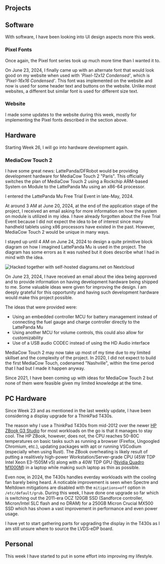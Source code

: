 ## Projects

## Software
With software, I have been looking into UI design aspects more this week.

### Pixel Fonts
Once again, the Pixel font series took up much more time than I wanted it to.

On June 23, 2024, I finally came up with an alternate font that would look good on my website when used with *'Pixel-12x12 Condensed'*, which is *'Pixel-16x16 Condensed'*. This font was implemented on the website and now is used for some header text and buttons on the website. Unlike most websites, a different but similar font is used for different size text. 

### Website
I made some updates to the website during this week, mostly for implementing the Pixel fonts described in the section above.

## Hardware
Starting Week 26, I will go into hardware development again.

### MediaCow Touch 2
I have some great news: LattePanda/DFRobot would be providing development hardware for MediaCow Touch 2 "Paris". This officially switches the plan of MediaCow Touch 2 using a Rockchip ARM-based System on Module to the LattePanda Mu using an x86-64 processor.

I entered the LattePanda Mu Free Trial Event in late-May, 2024. 

At around 3 AM at June 20, 2024, at the end of the application stage of the project, I received an email asking for more information on how the system on module is utilized in my idea. I have already forgotten about the Free Trial Event because I did not expect the idea to be of interest since many handheld tablets using x86 processors have existed in the past. However, MediaCow Touch 2 would be unique in many ways. 

I stayed up until 4 AM on June 24, 2024 to design a quite primitive block diagram on how I imagined LattePanda Mu is used in the project. The diagram has some errors as it was rushed but it does describe what I had in mind with the idea.


<img src="/static/pages/blog/28/mct2_20240620.png" title="Hacked together with self-hosted diagrams.net on Nextcloud"/>


On June 23, 2024, I have received an email about the idea being approved and to provide information on having development hardware being shipped to me. Some valuable ideas were given for improving the design. I am deeply grateful for this opportunity and having such development hardware would make this project possible. 

The ideas that were provided were: 
- Using an embedded controller MCU for battery management instead of connecting the fuel gauge and charge controller directly to the LattePanda Mu
- Using another MCU for volume controls, this could also allow for customizability 
- Use of a USB audio CODEC instead of using the HD Audio interface

MediaCow Touch 2 may now take up most of my time due to my limited skillset and the complexity of the project. In 2020, I did not expect to build the first MediaCow Touch, codenamed "Nashville", within the time period that I had but I made it happen anyway. 

Since 2021, I have been coming up with ideas for MediaCow Touch 2 but none of them were feasible given my limited knowledge at the time.  

## PC Hardware
Since Week 23 and as mentioned in the last weekly update, I have been considering a display upgrade for a ThinkPad T430s. 

The reason why I use a ThinkPad T430s from mid-2012 over the newer [HP ZBook G3 Studio](/projects/pc_pmma/) for most workloads on the go is that it manages to stay cool. The HP ZBook, however, does not, the CPU reaches 50-80C temperatures on basic tasks such as running a browser (Firefox, Ungoogled Chromium, etc.), updating packages with apt or running VSCodium (especially when using Rust). The ZBook overheating is likely result of putting a realitively high-power Workstation/Server-grade CPU (45W TDP Intel Xeon E3-1505M v5) along with a 40W TDP GPU ([Nvidia Quadro M1000M](https://www.techpowerup.com/gpu-specs/quadro-m1000m.c2739)) in a laptop while making such laptop as thin as possible. 

Even now, in 2024, the T430s handles everday workloads with the cooling fan barely being heard. A noticable improvement is seen when Spectre and Meltdown mitigations are disabled with the `mitigations=off` option in `/etc/default/grub`. During this week, I have done one upgrade so far which is switching out the 2011-era OCZ 120GB SSD (Sandforce controller, Micron/Intel SLC flash and no DRAM) for a 250GB Micron Crucial MX500 SSD which has shown a vast improvement in performance and even power usage. 

I have yet to start gathering parts for upgrading the display in the T430s as I am still unsure where to source the LVDS-eDP board. 

## Personal
This week I have started to put in some effort into improving my lifestyle.